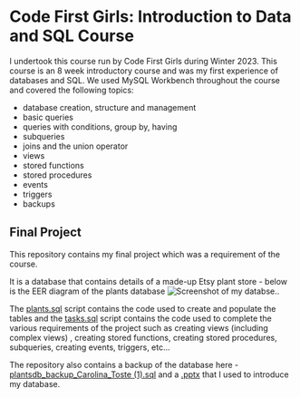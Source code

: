 # Code First Girls: Introduction to Data and SQL Course
I undertook this course run by Code First Girls during Winter 2023. This course is an 8 week introductory course and was my first experience of databases and SQL. We used MySQL Workbench throughout the course and covered the following topics:


- database creation, structure and management
- basic queries
- queries with conditions, group by, having
- subqueries
- joins and the union operator
- views
- stored functions
- stored procedures
- events
- triggers
- backups

## Final Project
This repository contains my final project which was a requirement of the course. 

It is a database that contains details of a made-up Etsy plant store - below is the EER diagram of the plants database ![Screenshot of my databse.](https://github.com/Carolina-Toste/CFG_Data_and_SQL_final_project/blob/main/EER%20diagram%20plants_db.png).

The [plants.sql](https://github.com/Carolina-Toste/CFG_Data_and_SQL/blob/main/plants.sql) script contains the code used to create and populate the tables and the [tasks.sql](https://github.com/Carolina-Toste/CFG_Data_and_SQL/blob/main/tasks.sql) script contains the code used to complete the various requirements of the project such as creating views (including complex views) , creating stored functions, creating stored procedures, subqueries, creating events, triggers, etc...

The repository also contains a backup of the database here - [plantsdb_backup_Carolina_Toste (1).sql](https://github.com/Carolina-Toste/CFG_Data_and_SQL/blob/main/plantsdb_backup_Carolina_Toste%20(1).sql) and a [.pptx](https://github.com/Carolina-Toste/CFG_Data_and_SQL_final_project/blob/main/Carolina%E2%80%99s%20Etsy%20Plant%20Store.pptx) that I used to introduce my database.
